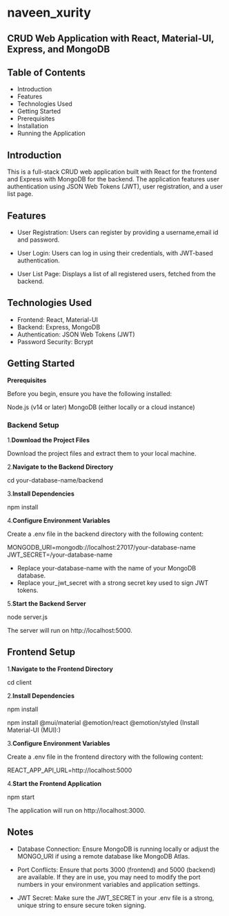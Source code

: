 # naveen_xurity

## CRUD Web Application with React, Material-UI, Express, and MongoDB

## Table of Contents
* Introduction
* Features
* Technologies Used
* Getting Started
* Prerequisites
* Installation
* Running the Application

## Introduction

This is a full-stack CRUD web application built with React for the frontend and Express with MongoDB for the backend. The application features user authentication using JSON Web Tokens (JWT), user registration, and a user list page.

## Features

* User Registration: Users can register by providing a username,email id and password.

* User Login: Users can log in using their credentials, with JWT-based authentication.

* User List Page: Displays a list of all registered users, fetched from the backend.

## Technologies Used

* Frontend: React, Material-UI
* Backend: Express, MongoDB
* Authentication: JSON Web Tokens (JWT)
* Password Security: Bcrypt

## Getting Started

**Prerequisites**

Before you begin, ensure you have the following installed:

Node.js (v14 or later)
MongoDB (either locally or a cloud instance)

### Backend Setup

1.**Download the Project Files**

Download the project files and extract them to your local machine.

2.**Navigate to the Backend Directory**

cd your-database-name/backend

3.**Install Dependencies**

npm install

4.**Configure Environment Variables**

Create a .env file in the backend directory with the following content:

MONGODB_URI=mongodb://localhost:27017/your-database-name
JWT_SECRET=/your-database-name

* Replace your-database-name with the name of your MongoDB database.
* Replace your_jwt_secret with a strong secret key used to sign JWT tokens.

5.**Start the Backend Server**

node server.js

The server will run on http://localhost:5000.

## Frontend Setup

1.**Navigate to the Frontend Directory**

cd client

2.**Install Dependencies**

npm install

npm install @mui/material @emotion/react @emotion/styled (Install Material-UI (MUI):)

3.**Configure Environment Variables**

Create a .env file in the frontend directory with the following content:

REACT_APP_API_URL=http://localhost:5000

4.**Start the Frontend Application**

npm start

The application will run on http://localhost:3000.

## Notes

* Database Connection: Ensure MongoDB is running locally or adjust the MONGO_URI if using a remote database like MongoDB Atlas.

* Port Conflicts: Ensure that ports 3000 (frontend) and 5000 (backend) are available. If they are in use, you may need to modify the port numbers in your environment variables and application settings.

* JWT Secret: Make sure the JWT_SECRET in your .env file is a strong, unique string to ensure secure token signing.

